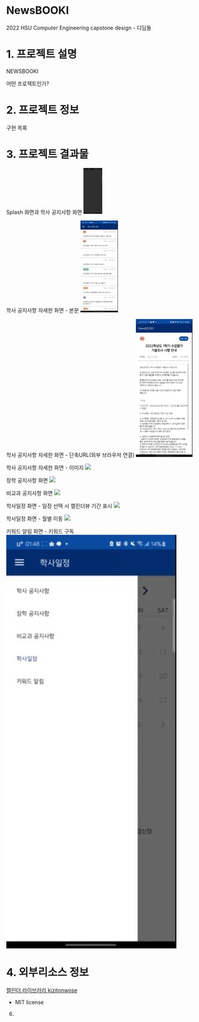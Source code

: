# NewsBOOKI
2022 HSU Computer Engineering capstone design - 디딤돌

# 1. 프로젝트 설명
NEWSBOOKI


어떤 프로젝트인가?

# 2. 프로젝트 정보
구현 목록

# 3. 프로젝트 결과물
Splash 화면과 학사 공지사항 화면
<img width="10%" src="https://github.com/vvxxvxt/NewsBOOKI/blob/2458ef51ee1fd5327d065fed3f5bd4ce68ee0e7f/Project%20Asset/1.gif"/>

학사 공지사항 자세한 화면 - 본문
<img width="20%" src="https://github.com/vvxxvxt/NewsBOOKI/blob/2458ef51ee1fd5327d065fed3f5bd4ce68ee0e7f/Project%20Asset/2.gif"/>

학사 공지사항 자세한 화면 - 단축URL(외부 브라우저 연결)
<img width="30%" src="https://github.com/vvxxvxt/NewsBOOKI/blob/2458ef51ee1fd5327d065fed3f5bd4ce68ee0e7f/Project%20Asset/3.gif"/>

학사 공지사항 자세한 화면 - 이미지
<img width="40%" src="{https://github.com/vvxxvxt/NewsBOOKI/blob/2458ef51ee1fd5327d065fed3f5bd4ce68ee0e7f/Project%20Asset/4.gif}"/>

장학 공지사항 화면
<img width="50%" src="{https://github.com/vvxxvxt/NewsBOOKI/blob/2458ef51ee1fd5327d065fed3f5bd4ce68ee0e7f/Project%20Asset/5.gif}"/>

비교과 공지사항 화면
<img width="60%" src="{https://github.com/vvxxvxt/NewsBOOKI/blob/2458ef51ee1fd5327d065fed3f5bd4ce68ee0e7f/Project%20Asset/6.gif}"/>

학사일정 화면 - 일정 선택 시 캘린더뷰 기간 표시
<img width="70%" src="{https://github.com/vvxxvxt/NewsBOOKI/blob/2458ef51ee1fd5327d065fed3f5bd4ce68ee0e7f/Project%20Asset/8.gif}"/>

학사일정 화면 - 월별 이동
<img width="80%" src="{https://github.com/vvxxvxt/NewsBOOKI/blob/2458ef51ee1fd5327d065fed3f5bd4ce68ee0e7f/Project%20Asset/9.gif}"/>

키워드 알림 화면 - 키워드 구독
<img width="90%" src="https://github.com/vvxxvxt/NewsBOOKI/blob/2458ef51ee1fd5327d065fed3f5bd4ce68ee0e7f/Project%20Asset/10.gif"/>



# 4. 외부리소스 정보
[캘린더 라이브러리 kizitonwose](https://github.com/kizitonwose/CalendarView)
- MIT license

6. 


